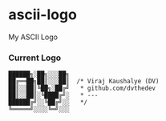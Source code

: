# ascii-logo
My ASCII Logo

### Current Logo

    ██████╗░██╗░░░██╗
    ██╔══██╗██║░░░██║  /* Viraj Kaushalye (DV)
    ██║░░██║╚██╗░██╔╝   * github.com/dvthedev
    ██║░░██║░╚████╔╝░   * ---
    ██████╔╝░░╚██╔╝░░   */
    ╚═════╝░░░░╚═╝░░░
